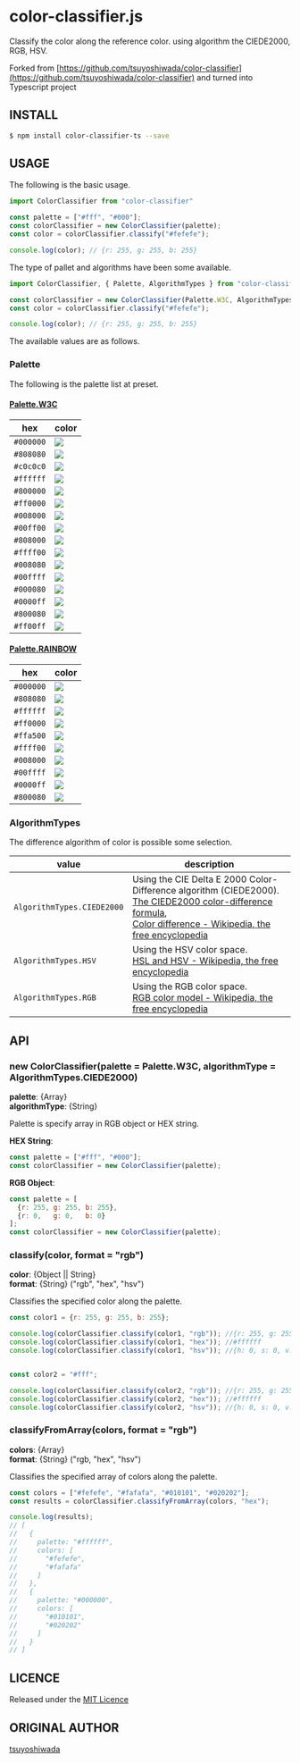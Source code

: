 color-classifier.js
===================

Classify the color along the reference color. using algorithm the CIEDE2000, RGB, HSV.

Forked from [https://github.com/tsuyoshiwada/color-classifier](https://github.com/tsuyoshiwada/color-classifier) and turned into Typescript project

## INSTALL

```bash
$ npm install color-classifier-ts --save
```

## USAGE

The following is the basic usage.

```javascript
import ColorClassifier from "color-classifier"

const palette = ["#fff", "#000"];
const colorClassifier = new ColorClassifier(palette);
const color = colorClassifier.classify("#fefefe");

console.log(color); // {r: 255, g: 255, b: 255}
```

The type of pallet and algorithms have been some available.

```javascript
import ColorClassifier, { Palette, AlgorithmTypes } from "color-classifier"

const colorClassifier = new ColorClassifier(Palette.W3C, AlgorithmTypes.HSV);
const color = colorClassifier.classify("#fefefe");

console.log(color); // {r: 255, g: 255, b: 255}
```

The available values are as follows.

### Palette

The following is the palette list at preset.

#### [Palette.W3C](https://github.com/tsuyoshiwada/color-classifier/blob/master/src/palette/w3c.js)

| hex       | color                                                                                      |
|-----------|--------------------------------------------------------------------------------------------|
| `#000000` | ![](https://raw.githubusercontent.com/tsuyoshiwada/color-classifier/images/hex-000000.png) |
| `#808080` | ![](https://raw.githubusercontent.com/tsuyoshiwada/color-classifier/images/hex-808080.png) |
| `#c0c0c0` | ![](https://raw.githubusercontent.com/tsuyoshiwada/color-classifier/images/hex-c0c0c0.png) |
| `#ffffff` | ![](https://raw.githubusercontent.com/tsuyoshiwada/color-classifier/images/hex-ffffff.png) |
| `#800000` | ![](https://raw.githubusercontent.com/tsuyoshiwada/color-classifier/images/hex-800000.png) |
| `#ff0000` | ![](https://raw.githubusercontent.com/tsuyoshiwada/color-classifier/images/hex-ff0000.png) |
| `#008000` | ![](https://raw.githubusercontent.com/tsuyoshiwada/color-classifier/images/hex-008000.png) |
| `#00ff00` | ![](https://raw.githubusercontent.com/tsuyoshiwada/color-classifier/images/hex-00ff00.png) |
| `#808000` | ![](https://raw.githubusercontent.com/tsuyoshiwada/color-classifier/images/hex-808000.png) |
| `#ffff00` | ![](https://raw.githubusercontent.com/tsuyoshiwada/color-classifier/images/hex-ffff00.png) |
| `#008080` | ![](https://raw.githubusercontent.com/tsuyoshiwada/color-classifier/images/hex-008080.png) |
| `#00ffff` | ![](https://raw.githubusercontent.com/tsuyoshiwada/color-classifier/images/hex-00ffff.png) |
| `#000080` | ![](https://raw.githubusercontent.com/tsuyoshiwada/color-classifier/images/hex-000080.png) |
| `#0000ff` | ![](https://raw.githubusercontent.com/tsuyoshiwada/color-classifier/images/hex-0000ff.png) |
| `#800080` | ![](https://raw.githubusercontent.com/tsuyoshiwada/color-classifier/images/hex-800080.png) |
| `#ff00ff` | ![](https://raw.githubusercontent.com/tsuyoshiwada/color-classifier/images/hex-ff00ff.png) |


#### [Palette.RAINBOW](https://github.com/tsuyoshiwada/color-classifier/blob/master/src/palette/rainbow.js)

| hex       | color                                                                                      |
|-----------|--------------------------------------------------------------------------------------------|
| `#000000` | ![](https://raw.githubusercontent.com/tsuyoshiwada/color-classifier/images/hex-000000.png) |
| `#808080` | ![](https://raw.githubusercontent.com/tsuyoshiwada/color-classifier/images/hex-808080.png) |
| `#ffffff` | ![](https://raw.githubusercontent.com/tsuyoshiwada/color-classifier/images/hex-ffffff.png) |
| `#ff0000` | ![](https://raw.githubusercontent.com/tsuyoshiwada/color-classifier/images/hex-ff0000.png) |
| `#ffa500` | ![](https://raw.githubusercontent.com/tsuyoshiwada/color-classifier/images/hex-ffa500.png) |
| `#ffff00` | ![](https://raw.githubusercontent.com/tsuyoshiwada/color-classifier/images/hex-ffff00.png) |
| `#008000` | ![](https://raw.githubusercontent.com/tsuyoshiwada/color-classifier/images/hex-008000.png) |
| `#00ffff` | ![](https://raw.githubusercontent.com/tsuyoshiwada/color-classifier/images/hex-00ffff.png) |
| `#0000ff` | ![](https://raw.githubusercontent.com/tsuyoshiwada/color-classifier/images/hex-0000ff.png) |
| `#800080` | ![](https://raw.githubusercontent.com/tsuyoshiwada/color-classifier/images/hex-800080.png) |



### AlgorithmTypes

The difference algorithm of color is possible some selection.  

| value                      | description                                                                                                                                                                                                                         |
|----------------------------|-------------------------------------------------------------------------------------------------------------------------------------------------------------------------------------------------------------------------------------|
| `AlgorithmTypes.CIEDE2000` | Using the CIE Delta E 2000 Color-Difference algorithm (CIEDE2000).<br>[The CIEDE2000 color-difference formula](http://www.ece.rochester.edu/~gsharma/ciede2000/ciede2000noteCRNA.pdf),<br>[Color difference - Wikipedia, the free encyclopedia](https://en.wikipedia.org/wiki/Color_difference#CIEDE2000) |
| `AlgorithmTypes.HSV`       | Using the HSV color space.<br>[HSL and HSV - Wikipedia, the free encyclopedia](https://en.wikipedia.org/wiki/HSL_and_HSV)                                                                                                                                         |
| `AlgorithmTypes.RGB`       | Using the RGB color space.<br>[RGB color model - Wikipedia, the free encyclopedia](https://en.wikipedia.org/wiki/RGB_color_model)



## API

### new ColorClassifier(palette = Palette.W3C, algorithmType = AlgorithmTypes.CIEDE2000)

**palette**: {Array}  
**algorithmType**: {String}

Palette is specify array in RGB object or HEX string.

**HEX String**:

```javascript
const palette = ["#fff", "#000"];
const colorClassifier = new ColorClassifier(palette);
```

**RGB Object**:

```javascript
const palette = [
  {r: 255, g: 255, b: 255},
  {r: 0,   g: 0,   b: 0}
];
const colorClassifier = new ColorClassifier(palette);
```



### classify(color, format = "rgb")

**color**: {Object || String}  
**format**: {String} ("rgb", "hex", "hsv")

Classifies the specified color along the palette.

```javascript
const color1 = {r: 255, g: 255, b: 255};

console.log(colorClassifier.classify(color1, "rgb")); //{r: 255, g: 255, b: 255}
console.log(colorClassifier.classify(color1, "hex")); //#ffffff
console.log(colorClassifier.classify(color1, "hsv")); //{h: 0, s: 0, v: 100}


const color2 = "#fff";

console.log(colorClassifier.classify(color2, "rgb")); //{r: 255, g: 255, b: 255}
console.log(colorClassifier.classify(color2, "hex")); //#ffffff
console.log(colorClassifier.classify(color2, "hsv")); //{h: 0, s: 0, v: 100}
```



### classifyFromArray(colors, format = "rgb")

**colors**: {Array}  
**format**: {String} ("rgb, "hex", "hsv")

Classifies the specified array of colors along the palette.

```javascript
const colors = ["#fefefe", "#fafafa", "#010101", "#020202"];
const results = colorClassifier.classifyFromArray(colors, "hex");

console.log(results);
// [
//   {
//     palette: "#ffffff",
//     colors: [
//       "#fefefe",
//       "#fafafa"
//     ]
//   },
//   {
//     palette: "#000000",
//     colors: [
//       "#010101",
//       "#020202"
//     ]
//   }
// ]
```

## LICENCE

Released under the [MIT Licence](https://raw.githubusercontent.com/tsuyoshiwada/color-classifier/master/LICENSE)

## ORIGINAL AUTHOR

[tsuyoshiwada](https://github.com/tsuyoshiwada)
